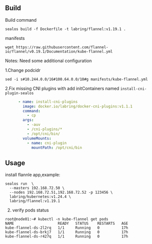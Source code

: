 ## Build

Build command

```shell
sealos build -f Dockerfile -t labring/flannel:v1.19.1 .
```

manifests

```shell
wget https://raw.githubusercontent.com/flannel-io/flannel/v0.19.1/Documentation/kube-flannel.yml
```

Notes: Need some additional configuration

1.Change podcidr

```shell
sed -i s#10.244.0.0/16#100.64.0.0/10#g manifests/kube-flannel.yml 
```

2.Fix missing CNI plugins with add initContainers named `install-cni-plugin-sealos`
```yaml
      - name: install-cni-plugins
        image: docker.io/labring/docker-cni-plugins:v1.1.1
        command:
          - cp
        args:
          - -auv
          - /cni-plugins/*
          - /opt/cni/bin/
        volumeMounts:
          - name: cni-plugin
            mountPath: /opt/cni/bin
```

## Usage

install flannle app,example:
```shell
sealos run  \
  --masters 192.168.72.50 \
  --nodes 192.168.72.51,192.168.72.52 -p 123456 \
  labring/kubernetes:v1.24.4 \
  labring/flannel:v1.19.1
```

2. verify pods status

```shll
root@node01:~# kubectl -n kube-flannel get pods
NAME                    READY   STATUS    RESTARTS   AGE
kube-flannel-ds-2l2rq   1/1     Running   0          17h
kube-flannel-ds-brkj7   1/1     Running   0          17h
kube-flannel-ds-r427q   1/1     Running   0          17h
```
